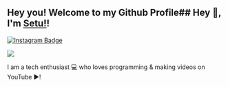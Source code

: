 ## Hey you! Welcome to my Github Profile## Hey 👋, I'm [Setu!](https://github.com/SetuCoder/)!

[![Instagram Badge](https://img.shields.io/badge/-Instagram-e4405f?style=flat-square&logo=Instagram&logoColor=white)](https://instagram.com/setusteknow/)

![](https://komarev.com/ghpvc/?username=SetuCoder&color=green)

I am a tech enthusiast 💻 who loves programming & making videos on YouTube ▶!
